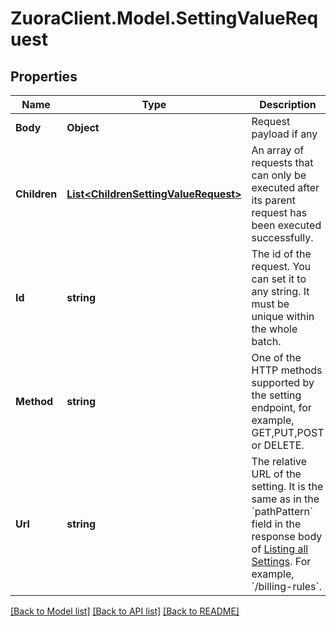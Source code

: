 # ZuoraClient.Model.SettingValueRequest

## Properties

Name | Type | Description | Notes
------------ | ------------- | ------------- | -------------
**Body** | **Object** | Request payload if any | [optional] 
**Children** | [**List&lt;ChildrenSettingValueRequest&gt;**](ChildrenSettingValueRequest.md) | An array of requests that can only be executed after its parent request has been executed successfully.  | [optional] 
**Id** | **string** | The id of the request. You can set it to any string. It must be unique within the whole batch.  | [optional] 
**Method** | **string** | One of the HTTP methods supported by the setting endpoint, for example, GET,PUT,POST or DELETE.  | [optional] 
**Url** | **string** | The relative URL of the setting. It is the same as in the &#x60;pathPattern&#x60; field in the response body of [Listing all Settings](https://www.zuora.com/developer/api-reference/#operation/GET_ListAllSettings). For example, &#x60;/billing-rules&#x60;.  | [optional] 

[[Back to Model list]](../README.md#documentation-for-models) [[Back to API list]](../README.md#documentation-for-api-endpoints) [[Back to README]](../README.md)

